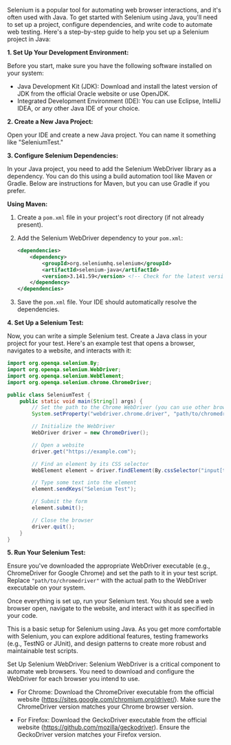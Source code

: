 Selenium is a popular tool for automating web browser interactions, and it's often used with Java. To get started with Selenium using Java, you'll need to set up a project, configure dependencies, and write code to automate web testing. Here's a step-by-step guide to help you set up a Selenium project in Java:

**1. Set Up Your Development Environment:**

Before you start, make sure you have the following software installed on your system:

- Java Development Kit (JDK): Download and install the latest version of JDK from the official Oracle website or use OpenJDK.
- Integrated Development Environment (IDE): You can use Eclipse, IntelliJ IDEA, or any other Java IDE of your choice.

**2. Create a New Java Project:**

Open your IDE and create a new Java project. You can name it something like "SeleniumTest."

**3. Configure Selenium Dependencies:**

In your Java project, you need to add the Selenium WebDriver library as a dependency. You can do this using a build automation tool like Maven or Gradle. Below are instructions for Maven, but you can use Gradle if you prefer.

**Using Maven:**

1. Create a `pom.xml` file in your project's root directory (if not already present).

2. Add the Selenium WebDriver dependency to your `pom.xml`:

   ```xml
   <dependencies>
       <dependency>
           <groupId>org.seleniumhq.selenium</groupId>
           <artifactId>selenium-java</artifactId>
           <version>3.141.59</version> <!-- Check for the latest version on the Selenium website -->
       </dependency>
   </dependencies>
   ```

3. Save the `pom.xml` file. Your IDE should automatically resolve the dependencies.

**4. Set Up a Selenium Test:**

Now, you can write a simple Selenium test. Create a Java class in your project for your test. Here's an example test that opens a browser, navigates to a website, and interacts with it:

```java
import org.openqa.selenium.By;
import org.openqa.selenium.WebDriver;
import org.openqa.selenium.WebElement;
import org.openqa.selenium.chrome.ChromeDriver;

public class SeleniumTest {
    public static void main(String[] args) {
        // Set the path to the Chrome WebDriver (you can use other browsers as well)
        System.setProperty("webdriver.chrome.driver", "path/to/chromedriver");

        // Initialize the WebDriver
        WebDriver driver = new ChromeDriver();

        // Open a website
        driver.get("https://example.com");

        // Find an element by its CSS selector
        WebElement element = driver.findElement(By.cssSelector("input[type='text']"));

        // Type some text into the element
        element.sendKeys("Selenium Test");

        // Submit the form
        element.submit();

        // Close the browser
        driver.quit();
    }
}
```

**5. Run Your Selenium Test:**

Ensure you've downloaded the appropriate WebDriver executable (e.g., ChromeDriver for Google Chrome) and set the path to it in your test script. Replace `"path/to/chromedriver"` with the actual path to the WebDriver executable on your system.

Once everything is set up, run your Selenium test. You should see a web browser open, navigate to the website, and interact with it as specified in your code.

This is a basic setup for Selenium using Java. As you get more comfortable with Selenium, you can explore additional features, testing frameworks (e.g., TestNG or JUnit), and design patterns to create more robust and maintainable test scripts.

Set Up Selenium WebDriver:
Selenium WebDriver is a critical component to automate web browsers. You need to download and configure the WebDriver for each browser you intend to use.

- For Chrome:
  Download the ChromeDriver executable from the official website (https://sites.google.com/chromium.org/driver/). Make sure the ChromeDriver version matches your Chrome browser version.

- For Firefox:
  Download the GeckoDriver executable from the official website (https://github.com/mozilla/geckodriver). Ensure the GeckoDriver version matches your Firefox version.
